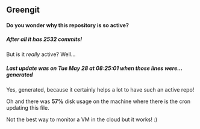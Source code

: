 ## Greengit

#### Do you wonder why this repository is so active?

##### After all it has 2532 commits!

But is it *really* active? Well...

##### Last update was on Tue May 28 at 08:25:01 when those lines were... generated

Yes, generated, because it certainly helps a lot to have such an active repo!

Oh and there was **57%** disk usage on the machine
where there is the cron updating this file.

Not the best way to monitor a VM in the cloud but it works! :)
